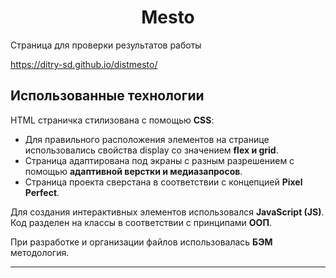 <h1 align="center">Mesto</h1>
Страница для проверки результатов работы

https://ditry-sd.github.io/distmesto/

## Использованные технологии

HTML страничка стилизована с помощью **CSS**:

- Для правильного расположения элементов на странице использовались свойства display со значением **flex и grid**.
- Страница адаптирована под экраны с разным разрешением с помощью **адаптивной верстки и медиазапросов**.
- Страница проекта сверстана в соответствии с концепцией **Pixel Perfect**.

Для создания интерактивных элементов использовался **JavaScript (JS)**. Код разделен на классы в соответствии с принципами **ООП**.

При разработке и организации файлов использовалась **БЭМ** методология.

---
